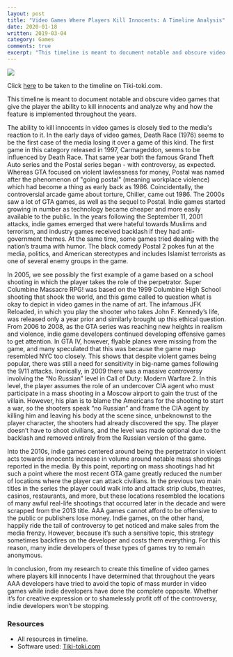 ```yaml
---
layout: post
title: "Video Games Where Players Kill Innocents: A Timeline Analysis"
date: 2020-01-18
written: 2019-03-04
category: Games
comments: true
excerpt: "This timeline is meant to document notable and obscure video games that give the player the ability to kill innocents and analyze why and how the feature is implemented throughout the years. It was made for a project in my Social Impacts of Video Games course."
---
```


<img src="https://cozymaus.com/img/gametimeline.png" class="img-fluid">
<p class="caption">Click <a href="https://www.tiki-toki.com/timeline/entry/1203969/Video-Games-Where-Players-Kill-Innocents/" target="_blank">here</a> to be taken to the timeline on Tiki-toki.com.</p>

<p><first-letter>T</first-letter>his timeline is meant to document notable and obscure video games that give the player the ability to kill innocents and analyze why and how the feature is implemented throughout the years.</p>

<p>The ability to kill innocents in video games is closely tied to the media's reaction to it. In the early days of video games, Death Race (1976) seems to be the first case of the media losing it over a game of this kind. The first game in this category released in 1997, Carmageddon, seems to be influenced by Death Race. That same year both the famous Grand Theft Auto series and the Postal series began - with controversy, as expected. Whereas GTA focused on violent lawlessness for money, Postal was named after the phenomenon of "going postal" (meaning workplace violence) which had become a thing as early back as 1986. Coincidentally, the controversial arcade game about torture, Chiller, came out 1986. The 2000s saw a lot of GTA games, as well as the sequel to Postal. Indie games started growing in number as technology became cheaper and more easily available to the public. In the years following the September 11, 2001 attacks, indie games emerged that were hateful towards Muslims and terrorism, and industry games received backlash if they had anti-government themes. At the same time, some games tried dealing with the nation’s trauma with humor. The black comedy Postal 2 pokes fun at the media, politics, and American stereotypes and includes Islamist terrorists as one of several enemy groups in the game.</p> 

<p>In 2005, we see possibly the first example of a game based on a school shooting in which the player takes the role of the perpetrator. Super Columbine Massacre RPG! was based on the 1999 Columbine High School shooting that shook the world, and this game called to question what is okay to depict in video games in the name of art. The infamous JFK Reloaded, in which you play the shooter who takes John F. Kennedy’s life, was released only a year prior and similarly brought up this ethical question. From 2006 to 2008, as the GTA series was reaching new heights in realism and violence, indie game developers continued developing offensive games to get attention. In GTA IV, however, flyable planes were missing from the game, and many speculated that this was because the game map resembled NYC too closely. This shows that despite violent games being popular, there was still a need for sensitivity in big-name games following the 9/11 attacks. Ironically, in 2009 there was a massive controversy involving the “No Russian” level in Call of Duty: Modern Warfare 2. In this level, the player assumes the role of an undercover CIA agent who must participate in a mass shooting in a Moscow airport to gain the trust of the villain. However, his plan is to blame the Americans for the shooting to start a war, so the shooters speak “no Russian” and frame the CIA agent by killing him and leaving his body at the scene since, unbeknownst to the player character, the shooters had already discovered the spy. The player doesn’t have to shoot civilians, and the level was made optional due to the backlash and removed entirely from the Russian version of the game.</p>

<p>Into the 2010s, indie games centered around being the perpetrator in violent acts towards innocents increase in volume around notable mass shootings reported in the media. By this point, reporting on mass shootings had hit such a point where the most recent GTA game greatly reduced the number of locations where the player can attack civilians. In the previous two main titles in the series the player could walk into and attack strip clubs, theatres, casinos, restaurants, and more, but these locations resembled the locations of many awful real-life shootings that occurred later in the decade and were scrapped from the 2013 title. AAA games cannot afford to be offensive to the public or publishers lose money. Indie games, on the other hand, happily ride the tail of controversy to get noticed and make sales from the media frenzy. However, because it’s such a sensitive topic, this strategy sometimes backfires on the developer and costs them everything. For this reason, many indie developers of these types of games try to remain anonymous.</p> 

<p>In conclusion, from my research to create this timeline of video games where players kill innocents I have determined that throughout the years AAA developers have tried to avoid the topic of mass murder in video games while indie developers have done the complete opposite. Whether it’s for creative expression or to shamelessly profit off of the controversy, indie developers won’t be stopping.</p>

<h3>Resources</h3>

<ul>
	<li>All resources in timeline.</li>
	<li>Software used: <a href="https://tiki-toki.com" target="_blank">Tiki-toki.com</a></li>
</ul>
